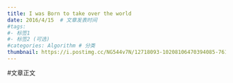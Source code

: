 ```yaml
---
title: I was Born to take over the world  
date: 2016/4/15  # 文章发表时间
#tags:
#- 标签1
#- 标签2 (可选)
#categories: Algorithm # 分类
thumbnail: https://i.postimg.cc/NG544v7N/12718093-10208106470394085-7610543883679533346-n-10208106470394085-2.png
---
```


#文章正文
